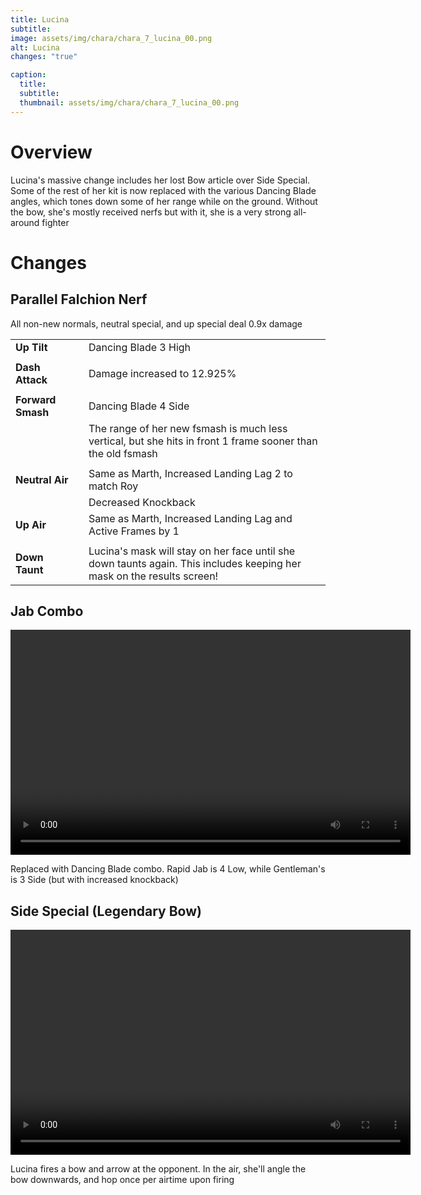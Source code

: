 ```yaml
---
title: Lucina
subtitle: 
image: assets/img/chara/chara_7_lucina_00.png
alt: Lucina
changes: "true"

caption:
  title:
  subtitle: 
  thumbnail: assets/img/chara/chara_7_lucina_00.png
---
```


# Overview 

Lucina's massive change includes her lost Bow article over Side Special. Some of the rest of her kit is now replaced with the various Dancing Blade angles, which tones down some of her range while on the ground. Without the bow, she's mostly received nerfs but with it, she is a very strong all-around fighter

# Changes

## Parallel Falchion Nerf
All non-new normals, neutral special, and up special deal 0.9x damage


| |  |  |
| :----------- | :-----: | ----------- |
| **Up Tilt** | | Dancing Blade 3 High |
| | | |
| **Dash Attack** | | Damage increased to 12.925% |
| | | |
| **Forward Smash** | | Dancing Blade 4 Side |
|  |  | The range of her new fsmash is much less vertical, but she hits in front 1 frame sooner than the old fsmash |
| | | |
| **Neutral Air** | | Same as Marth, Increased Landing Lag 2 to match Roy |
|  |  | Decreased Knockback |
| **Up Air** | | Same as Marth, Increased Landing Lag and Active Frames by 1 |
| | | |
| **Down Taunt** | | Lucina's mask will stay on her face until she down taunts again. This includes keeping her mask on the results screen! |

## Jab Combo
<video src="https://csharpm7.github.io/Ultimate14/assets/img/videos/lucina_jab.mp4" width="640" height="360" controls></video>

Replaced with Dancing Blade combo. Rapid Jab is 4 Low, while Gentleman's is 3 Side (but with increased knockback)

## Side Special (Legendary Bow)

<video src="https://csharpm7.github.io/Ultimate14/assets/img/videos/lucina_specials.mp4" width="640" height="360" controls></video>

Lucina fires a bow and arrow at the opponent. In the air, she'll angle the bow downwards, and hop once per airtime upon firing
